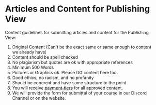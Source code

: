 # Articles and Content for Publishing View

Content guidelines for submitting articles and content for the Publishing View:

1. Original Content (Can't be the exact same or same enough to content we already have)
2. Content should be spell checked
3. No plagiarism but quotes are ok with appropriate references
4. Minimum 500 Words&#x20;
5. Pictures or Graphics ok. Please OG content here too.
6. Good ethics, no racism, and no profanity&#x20;
7. Should be coherent and have some structure to the point
8. You will receive [payment-tiers](../payment-tiers/ "mention") for all approved content.
9. We will provide the form for submittal of your course in our Discord Channel or on the website.
